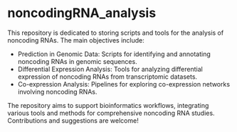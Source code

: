 # noncodingRNA_analysis
This repository is dedicated to storing scripts and tools for the analysis of noncoding RNAs. 
The main objectives include:

- Prediction in Genomic Data: Scripts for identifying and annotating noncoding RNAs in genomic sequences.
- Differential Expression Analysis: Tools for analyzing differential expression of noncoding RNAs from transcriptomic datasets.
- Co-expression Analysis: Pipelines for exploring co-expression networks involving noncoding RNAs.


The repository aims to support bioinformatics workflows, integrating various tools and methods for comprehensive noncoding RNA studies. Contributions and suggestions are welcome!

